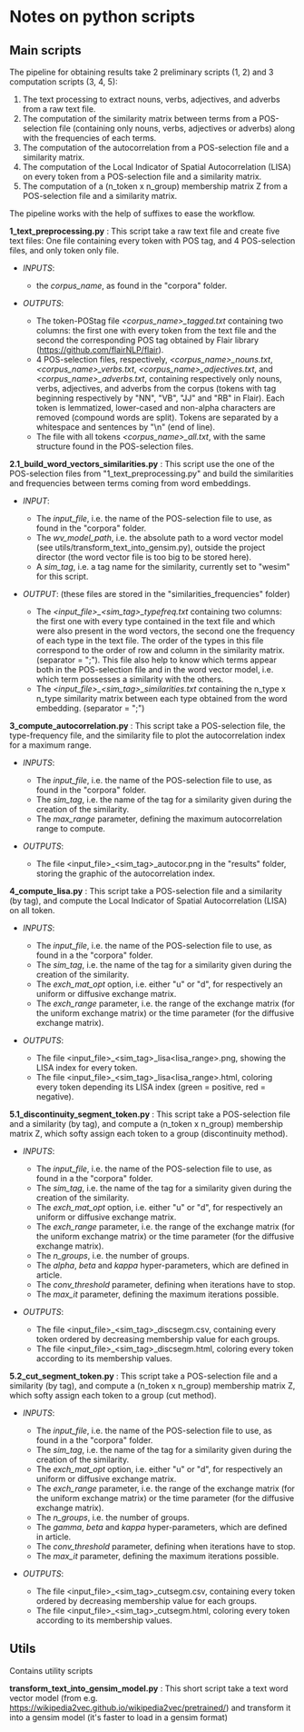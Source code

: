 # Notes on python scripts

## Main scripts

The pipeline for obtaining results take 2 preliminary scripts (1, 2) and 3 computation scripts (3, 4, 5): 

1. The text processing to extract nouns, verbs, adjectives, and adverbs from a raw text file.
2. The computation of the similarity matrix between terms from a POS-selection file (containing only nouns, verbs, 
adjectives or adverbs) along with the frequencies of each terms.
3. The computation of the autocorrelation from a POS-selection file and a similarity matrix.
4. The computation of the Local Indicator of Spatial Autocorrelation (LISA) on every token from a POS-selection file 
and a similarity matrix.
5. The computation of a (n_token x n_group) membership matrix Z from a POS-selection file and a similarity matrix.

The pipeline works with the help of suffixes to ease the workflow.

**1_text_preprocessing.py** : This script take a raw text file and create five text files: One file containing every 
token with POS tag, and 4 POS-selection files, and only token only file.

- *INPUTS*: 

    - the *corpus_name*, as found in the "corpora" folder.
    
- *OUTPUTS*:

    - The token-POStag file *<corpus_name>_tagged.txt* containing two columns: the first one with every token from the text file 
  and the second the corresponding POS tag obtained by Flair library (https://github.com/flairNLP/flair).
    - 4 POS-selection files, respectively, *<corpus_name>_nouns.txt*, *<corpus_name>_verbs.txt*, 
    *<corpus_name>_adjectives.txt*, and *<corpus_name>_adverbs.txt*, containing respectively only nouns, verbs, 
    adjectives, and adverbs from the corpus (tokens with tag beginning respectively by "NN", "VB", "JJ" and "RB" in 
    Flair). Each token is lemmatized, lower-cased and non-alpha characters are removed (compound words are split). 
    Tokens are separated by a whitespace and sentences by "\n" (end of line).
    - The file with all tokens *<corpus_name>_all.txt*, with the same structure found in the POS-selection files.

**2.1_build_word_vectors_similarities.py** : This script use the one of the POS-selection files from 
"1_text_preprocessing.py" and build the similarities and frequencies between terms coming from word embeddings.

- *INPUT*:

    - The *input_file*, i.e. the name of the POS-selection file to use, as found in the "corpora" folder.
    - The *wv_model_path*, i.e. the absolute path to a word vector model (see utils/transform_text_into_gensim.py), 
    outside the project director (the word vector file is too big to be stored here).
    - A *sim_tag*, i.e. a tag name for the similarity, currently set to "wesim" for this script.
    
- *OUTPUT*: (these files are stored in the "similarities_frequencies" folder)
    
    - The *<input_file>_<sim_tag>_typefreq.txt* containing two columns: the first one with every type contained in the 
    text file and which were also present in the word vectors, the second one the frequency of each type in the text 
    file. The order of the types in this file correspond to the order of row and column in the similarity matrix. 
    (separator = ";"). This file also help to know which terms appear both in the POS-selection file and in 
    the word vector model, i.e. which term possesses a similarity with the others.
    - The *<input_file>_<sim_tag>_similarities.txt* containing the n_type x n_type similarity matrix between each type 
    obtained from the word embedding. (separator = ";")
  
**3_compute_autocorrelation.py** : This script take a POS-selection file, the type-frequency file, and the similarity 
file to plot the autocorrelation index for a maximum range.

- *INPUTS*: 

    - The *input_file*, i.e. the name of the POS-selection file to use, as found in the "corpora" folder.
    - The *sim_tag*, i.e. the name of the tag for a similarity given during the creation of the similarity.
    - The *max_range* parameter, defining the maximum autocorrelation range to compute.

- *OUTPUTS*:

    - The file <input_file>_<sim_tag>_autocor.png in the "results" folder, storing the graphic of the 
    autocorrelation index.
    
**4_compute_lisa.py** : This script take a POS-selection file and a similarity (by tag), and compute the Local 
Indicator of Spatial Autocorrelation (LISA) on all token. 

- *INPUTS*:

    - The *input_file*, i.e. the name of the POS-selection file to use, as found in a the "corpora" folder.
    - The *sim_tag*, i.e. the name of the tag for a similarity given during the creation of the similarity.
    - The *exch_mat_opt* option, i.e. either "u" or "d", for respectively an uniform or diffusive exchange matrix.
    - The *exch_range* parameter, i.e. the range of the exchange matrix (for the uniform exchange matrix) or 
    the time parameter (for the diffusive exchange matrix).
    
- *OUTPUTS*:

    - The file <input_file>_<sim_tag>_lisa<lisa_range>.png, showing the LISA index for every token. 
    - The file <input_file>_<sim_tag>_lisa<lisa_range>.html, coloring every token depending its LISA index 
    (green = positive, red = negative).
    
**5.1_discontinuity_segment_token.py** : This script take a POS-selection file and a similarity (by tag), 
and compute a (n_token x n_group) membership matrix Z, which softy assign each token to a group (discontinuity method).

- *INPUTS*:

    - The *input_file*, i.e. the name of the POS-selection file to use, as found in a the "corpora" folder.
    - The *sim_tag*, i.e. the name of the tag for a similarity given during the creation of the similarity.
    - The *exch_mat_opt* option, i.e. either "u" or "d", for respectively an uniform or diffusive exchange matrix.
    - The *exch_range* parameter, i.e. the range of the exchange matrix (for the uniform exchange matrix) or 
    the time parameter (for the diffusive exchange matrix).
    - The *n_groups*, i.e. the number of groups.
    - The *alpha*, *beta* and *kappa* hyper-parameters, which are defined in article.
    - The *conv_threshold* parameter, defining when iterations have to stop.
    - The *max_it* parameter, defining the maximum iterations possible.
    
- *OUTPUTS*:

    - The file <input_file>_<sim_tag>_discsegm.csv, containing every token ordered by decreasing membership value for 
    each groups.
    - The file <input_file>_<sim_tag>_discsegm.html, coloring every token according to its membership values.

**5.2_cut_segment_token.py** : This script take a POS-selection file and a similarity (by tag), 
and compute a (n_token x n_group) membership matrix Z, which softy assign each token to a group (cut method).

- *INPUTS*:

    - The *input_file*, i.e. the name of the POS-selection file to use, as found in a the "corpora" folder.
    - The *sim_tag*, i.e. the name of the tag for a similarity given during the creation of the similarity.
    - The *exch_mat_opt* option, i.e. either "u" or "d", for respectively an uniform or diffusive exchange matrix.
    - The *exch_range* parameter, i.e. the range of the exchange matrix (for the uniform exchange matrix) or 
    the time parameter (for the diffusive exchange matrix).
    - The *n_groups*, i.e. the number of groups.
    - The *gamma*, *beta* and *kappa* hyper-parameters, which are defined in article.
    - The *conv_threshold* parameter, defining when iterations have to stop.
    - The *max_it* parameter, defining the maximum iterations possible.
    
- *OUTPUTS*:

    - The file <input_file>_<sim_tag>_cutsegm.csv, containing every token ordered by decreasing membership value for 
    each groups.
    - The file <input_file>_<sim_tag>_cutsegm.html, coloring every token according to its membership values.

## Utils

Contains utility scripts

**transform_text_into_gensim_model.py** : This short script take a text word vector model 
(from e.g. https://wikipedia2vec.github.io/wikipedia2vec/pretrained/) and transform it into a gensim model 
(it's faster to load in a gensim format)

